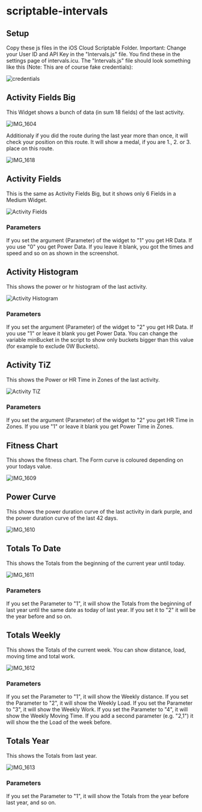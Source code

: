 # scriptable-intervals

## Setup
Copy these js files in the iOS Cloud Scriptable Folder. Important: Change your User ID and API Key in the "Intervals.js" file. You find these in the settings page of intervals.icu. 
The "Intervals.js" file should look something like this (Note: This are of course fake credentials):

![credentials](https://github.com/user-attachments/assets/20a48cb2-a248-4702-a377-6e6433638eb2)

## Activity Fields Big
This Widget shows a bunch of data (in sum 18 fields) of the last activity. 

![IMG_1604](https://github.com/user-attachments/assets/7352951e-e8f5-4534-a043-97497f111a18)

Additionaly if you did the route during the last year more than once, it will check your position on this route. It will show a medal, if you are 1., 2. or 3. place on this route. 

![IMG_1618](https://github.com/user-attachments/assets/1196e6ca-e486-42a5-939f-66b41a4a0eae)


## Activity Fields
This is the same as Activity Fields Big, but it shows only 6 Fields in a Medium Widget. 

![Activity Fields](https://github.com/user-attachments/assets/93a951f4-11fa-402d-b466-eb7d7a096e9f)

### Parameters
If you set the argument (Parameter) of the widget to "1" you get HR Data. If you use "0" you get Power Data. If you leave it blank, you got the times and speed and so on as shown in the screenshot. 


## Activity Histogram
This shows the power or hr histogram of the last activity. 

![Activity Histogram](https://github.com/user-attachments/assets/7a7618a3-760b-4042-b98c-9e4d5ff99874)

### Parameters
If you set the argument (Parameter) of the widget to "2" you get HR Data. If you use "1" or leave it blank you get Power Data. 
You can change the variable minBucket in the script to show only buckets bigger than this value (for example to exclude 0W Buckets).


## Activity TiZ
This shows the Power or HR Time in Zones of the last activity. 

![Activity TiZ](https://github.com/user-attachments/assets/093c3bb7-8e4a-496b-82c1-727fb2fd813e)

### Parameters
If you set the argument (Parameter) of the widget to "2" you get HR Time in Zones. If you use "1" or leave it blank you get Power Time in Zones. 

## Fitness Chart
This shows the fitness chart. The Form curve is coloured depending on your todays value. 

![IMG_1609](https://github.com/user-attachments/assets/64e6c6c6-ec60-4e9c-a488-01d136ed587f)

## Power Curve
This shows the power duration curve of the last activity in dark purple, and the power duration curve of the last 42 days. 

![IMG_1610](https://github.com/user-attachments/assets/fd956edc-d553-4b55-b8a3-629f18c2928a)


## Totals To Date
This shows the Totals from the beginning of the current year until today. 

![IMG_1611](https://github.com/user-attachments/assets/0911363c-60e0-40bf-89e2-2ea0d2926a4e)

### Parameters
If you set the Parameter to "1", it will show the Totals from the beginning of last year until the same date as today of last year. If you set it to "2" it will be the year before and so on. 

## Totals Weekly
This shows the Totals of the current week. You can show distance, load, moving time and total work.  

![IMG_1612](https://github.com/user-attachments/assets/da2e50f2-4bf0-48ff-8af7-7bf11ff1e6f5)

### Parameters
If you set the Parameter to "1", it will show the Weekly distance.
If you set the Parameter to "2", it will show the Weekly Load.
If you set the Parameter to "3", it will show the Weekly Work.
If you set the Parameter to "4", it will show the Weekly Moving Time.
If you add a second parameter (e.g. "2,1") it will show the the Load of the week before. 

## Totals Year
This shows the Totals from last year. 

![IMG_1613](https://github.com/user-attachments/assets/38399574-3a49-4d29-81ca-300fd077926a)

### Parameters
If you set the Parameter to "1", it will show the Totals from the year before last year, and so on. 
